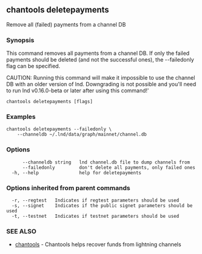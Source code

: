 ## chantools deletepayments

Remove all (failed) payments from a channel DB

### Synopsis

This command removes all payments from a channel DB.
If only the failed payments should be deleted (and not the successful ones), the
--failedonly flag can be specified.

CAUTION: Running this command will make it impossible to use the channel DB
with an older version of lnd. Downgrading is not possible and you'll need to
run lnd v0.16.0-beta or later after using this command!'

```
chantools deletepayments [flags]
```

### Examples

```
chantools deletepayments --failedonly \
	--channeldb ~/.lnd/data/graph/mainnet/channel.db
```

### Options

```
      --channeldb string   lnd channel.db file to dump channels from
      --failedonly         don't delete all payments, only failed ones
  -h, --help               help for deletepayments
```

### Options inherited from parent commands

```
  -r, --regtest   Indicates if regtest parameters should be used
  -s, --signet    Indicates if the public signet parameters should be used
  -t, --testnet   Indicates if testnet parameters should be used
```

### SEE ALSO

* [chantools](chantools.md)	 - Chantools helps recover funds from lightning channels

